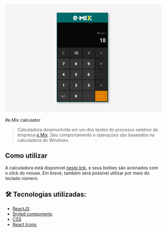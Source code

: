 <img src="./capa.png" />

#e.Mix calculator
> Calculadora desenvolvida em um dos testes do processo seletivo da empresa [e.Mix](https://emix.com.br).
> Seu comportamento e operações são baseados na calculadora do Windows.

## Como utilizar

A calculadora está disponível [neste link](https://gustavogod.github.io/emix-calculator/), e seus botões são acionados com o click do mouse. Em breve, também será possível utilizar por meio do teclado número.

## 🛠 Tecnologias utilizadas:

- [ReactJS](https://reactjs.org)
- [Styled components](https://styled-components.com)
- [CSS](https://www.w3.org/TR/CSS/#css)
- [React Icons](https://react-icons.github.io/react-icons/)
